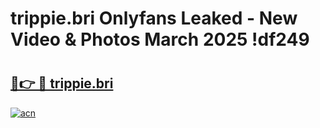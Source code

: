 # trippie.bri Onlyfans Leaked - New Video & Photos March 2025 !df249

# <h2><a href="https://mdj5ej.iuczelnia.edu.pl?title=trippie.bri&ref=df249">🔗👉 🔴 trippie.bri</a></h2>

[![acn](https://github.com/user-attachments/assets/0f9c940e-d8b0-45ae-aac7-cd30a18b3e1c)](https://mdj5ej.iuczelnia.edu.pl?title=trippie.bri&ref=df249)

